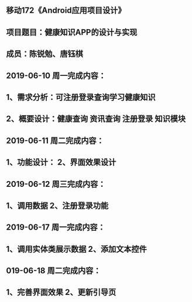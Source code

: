 移动172《Android应用项目设计》
-
项目题目：健康知识APP的设计与实现
--
成员：陈锐勉、唐钰棋
--
2019-06-10 周一完成内容：
----
1、需求分析：可注册登录查询学习健康知识 
---
2、概要设计：健康查询 资讯查询 注册登录 知识模块
----
2019-06-11 周二完成内容：
----
1、功能设计： 2、界面效果设计
----
2019-06-12 周三完成内容：
----
1、调用数据 2、注册登录功能
---
2019-06-17 周一完成内容：
----
1、调用实体类展示数据 2、添加文本控件
---
019-06-18 周二完成内容：
----
1、完善界面效果 2、更新引导页
----
